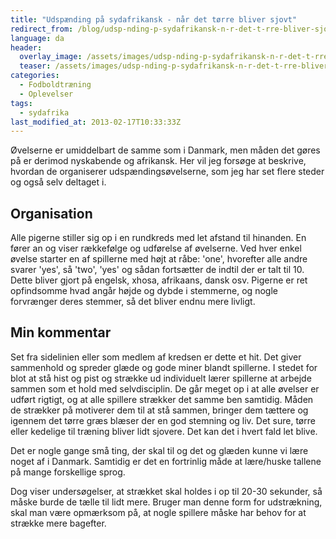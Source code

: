 ```yaml
---
title: "Udspænding på sydafrikansk - når det tørre bliver sjovt"
redirect_from: /blog/udsp-nding-p-sydafrikansk-n-r-det-t-rre-bliver-sjovt
language: da
header:
  overlay_image: /assets/images/udsp-nding-p-sydafrikansk-n-r-det-t-rre-bliver-sjovt.jpg
  teaser: /assets/images/udsp-nding-p-sydafrikansk-n-r-det-t-rre-bliver-sjovt.jpg
categories:
  - Fodboldtræning
  - Oplevelser
tags:
  - sydafrika
last_modified_at: 2013-02-17T10:33:33Z
---
```


Øvelserne er umiddelbart de samme som i Danmark, men måden det gøres på er derimod nyskabende og afrikansk. Her vil jeg forsøge at beskrive, hvordan de organiserer udspændingsøvelserne, som jeg har set flere steder og også selv deltaget i.

Organisation
------------

Alle pigerne stiller sig op i en rundkreds med let afstand til hinanden. En fører an og viser rækkefølge og udførelse af øvelserne. Ved hver enkel øvelse starter en af spillerne med højt at råbe: 'one', hvorefter alle andre svarer 'yes', så 'two', 'yes' og sådan fortsætter de indtil der er talt til 10. Dette bliver gjort på engelsk, xhosa, afrikaans, dansk osv. Pigerne er ret opfindsomme hvad angår højde og dybde i stemmerne, og nogle forvrænger deres stemmer, så det bliver endnu mere livligt.

Min kommentar
-------------

Set fra sidelinien eller som medlem af kredsen er dette et hit. Det giver sammenhold og spreder glæde og gode miner blandt spillerne. I stedet for blot at stå hist og pist og strække ud individuelt lærer spillerne at arbejde sammen som et hold med selvdisciplin. De går meget op i at alle øvelser er udført rigtigt, og at alle spillere strækker det samme ben samtidig. Måden de strækker på motiverer dem til at stå sammen, bringer dem tættere og igennem det tørre græs blæser der en god stemning og liv. Det sure, tørre eller kedelige til træning bliver lidt sjovere. Det kan det i hvert fald let blive.

Det er nogle gange små ting, der skal til og det og glæden kunne vi lære noget af i Danmark. Samtidig er det en fortrinlig måde at lære/huske tallene på mange forskellige sprog.

Dog viser undersøgelser, at strækket skal holdes i op til 20-30 sekunder, så måske burde de tælle til lidt mere. Bruger man denne form for udstrækning, skal man være opmærksom på, at nogle spillere måske har behov for at strække mere bagefter.
